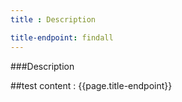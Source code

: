 ```yaml
---
title : Description

title-endpoint: findall
---
```


###Description

##test content : {{page.title-endpoint}} 
